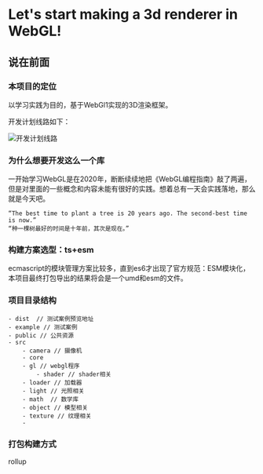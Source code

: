 # Let's start making a 3d renderer in WebGL!

## 说在前面
### 本项目的定位

以学习实践为目的，基于WebGl1实现的3D渲染框架。

开发计划线路如下：

![开发计划线路](http://assets.processon.com/chart_image/61de9348e401fd06a8c75cc5.png)


### 为什么想要开发这么一个库
一开始学习WebGL是在2020年，断断续续地把《WebGL编程指南》敲了两遍，但是对里面的一些概念和内容未能有很好的实践。想着总有一天会实践落地，那么就是今天吧。

```
“The best time to plant a tree is 20 years ago. The second-best time is now.”
“种一棵树最好的时间是十年前，其次是现在。”

```

### 构建方案选型：ts+esm
ecmascript的模块管理方案比较多，直到es6才出现了官方规范：ESM模块化，本项目最终打包导出的结果将会是一个umd和esm的文件。

### 项目目录结构
```
- dist  // 测试案例预览地址
- example // 测试案例
- public // 公共资源
- src 
    - camera // 摄像机
    - core
    - gl // webgl程序
        - shader // shader相关
    - loader // 加载器
    - light // 光照相关
    - math  // 数学库
    - object // 模型相关
    - texture // 纹理相关
    -    
```
### 打包构建方式
rollup



